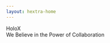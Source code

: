 ```yaml
---
layout: hextra-home
---
```


<link rel="stylesheet" href="../../css/tailwind.css">

<body class="bg">
<div class="custom-container flex flex-col items-center">

  <div class="text-title">
    <span class="font-bold">HoloX</span>
  </div>

  <div class="font-regular text-h3 text-gray-500 dark:text-gray-600 text-center text-md leading-2
 mt-3 mb-5">We Believe in the Power of Collaboration</div>

  <!-- <a href="docs/" class="cta-button text-button1 color-primary">Documentation</a> -->
</div>

</body>
